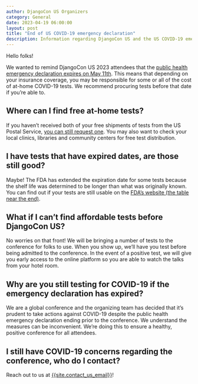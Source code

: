 ```yaml
---
author: DjangoCon US Organizers
category: General
date: 2023-04-19 06:00:00
layout: post
title: "End of US COVID-19 emergency declaration"
description: Information regarding DjangoCon US and the US COVID-19 emergency declaration expiration.
---
```


Hello folks!

We wanted to remind DjangoCon US 2023 attendees that the
[public health emergency declaration expires on May 11th](https://www.whitehouse.gov/wp-content/uploads/2023/01/SAP-H.R.-382-H.J.-Res.-7.pdf).
This means that depending on your insurance coverage, you may be responsible for
some or all of the cost of at-home COVID-19 tests. We recommend procuring tests
before that date if you’re able to.

## Where can I find free at-home tests?

If you haven’t received both of your free shipments of tests from the US Postal Service,
[you can still request one](https://store.usps.com/store/results?Ntt=covid&_requestid=377312).
You may also want to check your local clinics, libraries and community centers for free test distribution.

## I have tests that have expired dates, are those still good?

Maybe! The FDA has extended the expiration date for some tests because the shelf life was determined to
be longer than what was originally known. You can find out if your tests are still usable on the [FDA’s
website (the table near the end)](https://www.fda.gov/medical-devices/coronavirus-covid-19-and-medical-devices/home-otc-covid-19-diagnostic-tests).

## What if I can’t find affordable tests before DjangoCon US?

No worries on that front! We will be bringing a number of tests to the conference
for folks to use. When you show up, we’ll have you test before being admitted to the
conference. In the event of a positive test,  we will give you early access to the
online platform so you are able to watch the talks from your hotel room.

## Why are you still testing for COVID-19 if the emergency declaration has expired?

We are a global conference and the organizing team has decided that it’s prudent to
take actions against COVID-19 despite the public health emergency declaration ending
prior to the conference. We understand the measures can be inconvenient. We’re doing
this to ensure a healthy, positive conference for all attendees.

## I still have COVID-19 concerns regarding the conference, who do I contact?

Reach out to us at [{{site.contact_us_email}}](mailto:{{site.contact_us_email}})!

